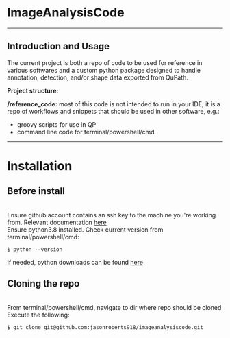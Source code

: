 # ImageAnalysisCode

-----------------------------------------------------------------------------------------------------------------------------------
Introduction and Usage
-----------------------------------------------------------------------------------------------------------------------------------
The current project is both a repo of code to be used for reference in various softwares and a custom python package designed to handle annotation, detection, and/or shape data exported from QuPath.

**Project structure:**

**/reference_code:** most of this code is not intended to run in your IDE; it is a repo of workflows and snippets that should be used in other software, e.g.:
- groovy scripts for use in QP
- command line code for terminal/powershell/cmd

-----------------------------------------------------------------------------------------------------------------------------------
# Installation

## **Before install**
<br /> Ensure github account contains an ssh key to the machine you're working from. Relevant documentation [here](https://docs.github.com/en/authentication/connecting-to-github-with-ssh/checking-for-existing-ssh-keys)
<br /> Ensure python3.8 installed. Check current version from terminal/powershell/cmd:
~~~
$ python --version
~~~
If needed, python downloads can be found [here](https://www.python.org/downloads/)

## **Cloning the repo**
<br /> From terminal/powershell/cmd, navigate to dir where repo should be cloned
<br /> Execute the following:
~~~
$ git clone git@github.com:jasonroberts918/imageanalysiscode.git
~~~
